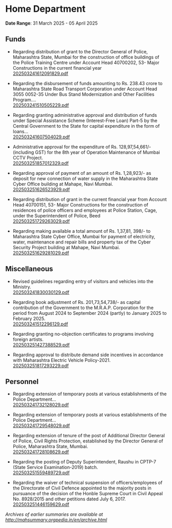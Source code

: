 # Home Department

**Date Range**: 31 March 2025 - 05 April 2025


## Funds
- Regarding distribution of grant to the Director General of Police, Maharashtra State, Mumbai for the construction of office buildings of the Police Training Centre under Account Head 40700202, 53- Major Constructions in the current financial year\
  [202503241612091829.pdf](https://gr.maharashtra.gov.in/Site/Upload/Government%20Resolutions/English/202503241612091829.pdf)

- Regarding the disbursement of funds amounting to Rs. 238.43 crore to Maharashtra State Road Transport Corporation under Account Head 3055 0052-35 Under Bus Stand Modernization and Other Facilities Program....\
  [202503241510505229.pdf](https://gr.maharashtra.gov.in/Site/Upload/Government%20Resolutions/English/202503241510505229.pdf)

- Regarding granting administrative approval and distribution of funds under Special Assistance Scheme (Interest-Free Loan) Part-5 by the Central Government to the State for capital expenditure in the form of loans...\
  [202503241607504029.pdf](https://gr.maharashtra.gov.in/Site/Upload/Government%20Resolutions/English/202503241607504029.pdf)

- Administrative approval for the expenditure of Rs. 128,97,54,661/- (including GST) for the 8th year of Operation  Maintenance of Mumbai CCTV Project.\
  [202503251857012329.pdf](https://gr.maharashtra.gov.in/Site/Upload/Government%20Resolutions/English/202503251857012329.pdf)

- Regarding approval of payment of an amount of Rs. 1,28,923/- as deposit for new connection of water supply in the Maharashtra State Cyber Office building at Mahape, Navi Mumbai.\
  [202503251626523929.pdf](https://gr.maharashtra.gov.in/Site/Upload/Government%20Resolutions/English/202503251626523929.pdf)

- Regarding distribution of grant in the current financial year from Account Head 40700151, 53- Major Constructions for the construction of residences of police officers and employees at Police Station, Cage, under the Superintendent of Police, Beed\
  [202503251729263029.pdf](https://gr.maharashtra.gov.in/Site/Upload/Government%20Resolutions/English/202503251729263029.pdf)

- Regarding making available a total amount of Rs. 1,37,81, 398/- to Maharashtra State Cyber Office, Mumbai for payment of electricity, water, maintenance and repair bills and property tax of the Cyber Security Project building at Mahape, Navi Mumbai.\
  [202503251629281029.pdf](https://gr.maharashtra.gov.in/Site/Upload/Government%20Resolutions/English/202503251629281029.pdf)

## Miscellaneous
- Revised guidelines regarding entry of visitors and vehicles into the Ministry.\
  [202503241830030129.pdf](https://gr.maharashtra.gov.in/Site/Upload/Government%20Resolutions/English/202503241830030129.pdf)

- Regarding book adjustment of Rs. 201,73,54,738/- as capital contribution of the Government to the M.R.A.P. Corporation for the period from August 2024 to September 2024 (partly) to January 2025 to February 2025.\
  [202503241512296129.pdf](https://gr.maharashtra.gov.in/Site/Upload/Government%20Resolutions/English/202503241512296129.pdf)

- Regarding granting no-objection certificates to programs involving foreign artists.\
  [202503251427388529.pdf](https://gr.maharashtra.gov.in/Site/Upload/Government%20Resolutions/English/202503251427388529.pdf)

- Regarding approval to distribute demand side incentives in accordance with Maharashtra Electric Vehicle Policy-2021.\
  [202503251817293229.pdf](https://gr.maharashtra.gov.in/Site/Upload/Government%20Resolutions/English/202503251817293229.pdf)

## Personnel
- Regarding extension of temporary posts at various establishments of the Police Department...\
  [202503241732128029.pdf](https://gr.maharashtra.gov.in/Site/Upload/Government%20Resolutions/English/202503241732128029.pdf)

- Regarding extension of temporary posts at various establishments of the Police Department...\
  [202503241729548029.pdf](https://gr.maharashtra.gov.in/Site/Upload/Government%20Resolutions/English/202503241729548029.pdf)

- Regarding extension of tenure of the post of Additional Director General of Police, Civil Rights Protection, established by the Director General of Police, Maharashtra State, Mumbai.\
  [202503241728108629.pdf](https://gr.maharashtra.gov.in/Site/Upload/Government%20Resolutions/English/202503241728108629.pdf)

- Regarding the posting of Deputy Superintendent, Raushu in CPTP-7 (State Service Examination-2019) batch.\
  [202503251559489729.pdf](https://gr.maharashtra.gov.in/Site/Upload/Government%20Resolutions/English/202503251559489729.pdf)

- Regarding the waiver of technical suspension of officers/employees of the Directorate of Civil Defence appointed to the majority posts in pursuance of the decision of the Honble Supreme Court in Civil Appeal No. 8928/2015 and other petitions dated July 6, 2017.\
  [202503251446159629.pdf](https://gr.maharashtra.gov.in/Site/Upload/Government%20Resolutions/English/202503251446159629.pdf)


*Archives of earlier summaries are available at http://mahsummary.orgpedia.in/en/archive.html*